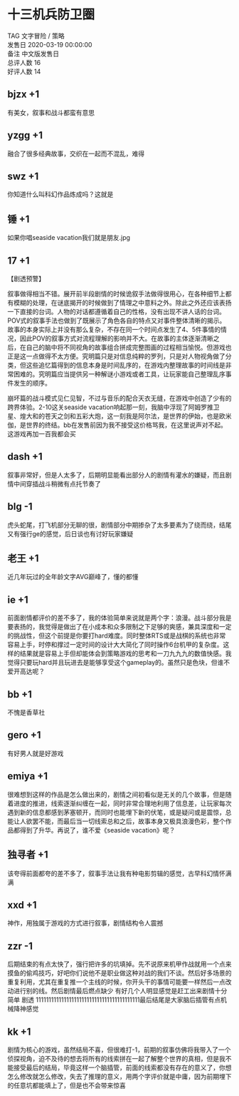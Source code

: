 



# 十三机兵防卫圈
  
TAG 文字冒险 / 策略  
发售日 2020-03-19 00:00:00  
备注 中文版发售日  
总评人数 16  
好评人数 14
## bjzx +1


有美女，叙事和战斗都蛮有意思
## yzgg +1


融合了很多经典故事，交织在一起而不混乱，难得
## swz +1


你知道什么叫科幻作品炼成吗？这就是
## 锤 +1


如果你唱seaside vacation我们就是朋友.jpg
## 17 +1


【剧透预警】



叙事做得相当不错。展开前半段剧情的时候诡叙手法做得很用心，在各种细节上都有模糊的处理，在谜底揭开的时候做到了情理之中意料之外。除此之外还应该表扬一下直接的台词。人物的对话都遵循着自己的性格，没有出现不讲人话的台词。POV式的叙事手法也做到了既展示了角色各自的特点又对事件整体清晰的揭示。故事的本身实际上并没有那么复杂，不存在同一个时间点发生了4、5件事情的情况，因此POV的叙事方式对流程理解的影响并不大。在故事的主体逐渐清晰之后，在自己的脑中将不同视角的故事组合拼成完整图画的过程相当愉悦。但游戏也正是这一点做得不太方便。究明篇只是对信息纯粹的罗列，只是对人物视角做了分类，但这些追忆篇得到的信息本身是时间乱序的，在游戏内整理故事的时间线是非常困难的。究明篇应当提供另一种解谜小游戏或者工具，让玩家能自己整理乱序事件发生的顺序。

崩坏篇的战斗模式见仁见智，不过与音乐的配合天衣无缝，在游戏中创造了少有的跨界体验。2-10这关seaside vacation响起那一刻，我脑中浮现了阿姆罗推卫星、煌大和的苍天之剑和五彩大炮，这一刻我是阿尔法，是世界的伊始，也是欧米伽，是世界的终结。bb在发售前因为我不接受这价格骂我，在这里说声对不起。这游戏再加一百我都会买
## dash +1


叙事非常好，但是人太多了，后期明显能看出部分人的剧情有灌水的嫌疑，而且剧情中间穿插战斗稍微有点托节奏了
## blg -1


虎头蛇尾，打飞机部分无聊的很，剧情部分中期掺杂了太多要素为了绕而绕，结尾又有强行ge的感觉，后日谈也有讨好玩家嫌疑
## 老王 +1


近几年玩过的全年龄文字AVG巅峰了，懂的都懂
## ie +1


前面剧情都评价的差不多了，我的体验简单来说就是两个字：浪漫。战斗部分我是要表扬的，我觉得是做出了在小成本和众多限制之下足够的爽感，兼具深度和一定的挑战性，但这个前提是你要打hard难度。同时整体RTS或是战棋的系统也非常容易上手，时停和撑过一定时间的设计大大简化了同时操作6台机甲的复杂度。这样的结果就是容易上手但却能体会到策略游戏的思考和一刀九九九的数值快感。我觉得只要玩hard并且玩进去是能够享受这个gameplay的。虽然只是色块，但谁不爱开高达呢？
## bb +1


不愧是香草社
## gero +1


有好男人就是好游戏
## emiya +1


很难想到这样的作品是怎么做出来的，剧情之间初看似是无关的几个故事，但是随着进度的推进，线索逐渐纠缠在一起，同时非常合理地利用了信息差，让玩家每次遇到新的信息都感到茅塞顿开，而同时也能埋下新的伏笔，或是疑问或是震惊，总能让人欲罢不能，而最后当一切线索总和之后，故事本身又极具浪漫色彩，整个作品都得到了升华。再说了，谁不爱《seaside vacation》呢？
## 独寻者 +1


该夸得前面都夸的差不多了，叙事手法让我有种电影剪辑的感觉，古早科幻情怀满满
## xxd +1


神作，用独属于游戏的方式进行叙事，剧情结构令人震撼
## zzr -1


后期结束的有点太快了，强行把许多的坑填掉。先不说原来机甲作战就用一个点来摸鱼的偷鸡技巧，好吧你们说他不是职业做这种对战的我们不谈。然后好多场景的重复利用，尤其在重复推一个主线的时候，你开头干的事情可能要一样然后一点改动进行别的线。然后剧情最后燃点缺少 有好几个人明显感觉是赶工出来剧情十分简单  剧透                                                                                             11111111111111111111111111111111111111111最后结尾是大家脑后插管有点机械降神感觉
## kk +1


剧情为核心的游戏，虽然结局不喜，但很难打-1，前期的叙事仿佛将我带入了一个侦探视角，迫不及待的想去将所有的线索拼在一起了解整个世界的真相，但是我不能接受最后的结局，毕竟这样一个脑插管，前面的线索都没有存在的意义了，你想怎么修改就怎么修改，失去了推理的意义，用两个字评价就是中庸，因为前期埋下的任意坑都能填上了，但是也不会带来惊喜